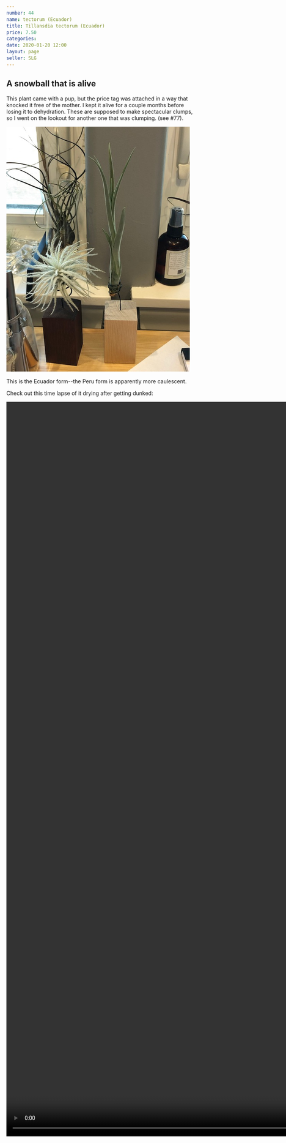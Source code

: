 ```yaml
---
number: 44
name: tectorum (Ecuador)
title: Tillansdia tectorum (Ecuador)
price: 7.50
categories: 
date: 2020-01-20 12:00
layout: page
seller: SLG
---
```

## A snowball that is alive

This plant came with a pup, but the price tag was attached in a way that knocked it free of the mother. I kept it alive for a couple months before losing it to dehydration. These are supposed to make spectacular clumps, so I went on the lookout for another one that was clumping. (see #77).

!["Tillandsia tectorum"](/i/IMG_5928.jpeg "Tillandsia tectorum")

This is the Ecuador form--the Peru form is apparently more caulescent.

Check out this time lapse of it drying after getting dunked:

<video controls="controls" width="1080" height="1920" 
       name="Tillandsia tectorum" src="https://www.robarnold.me/i/IMG_6038.mov"></video>
